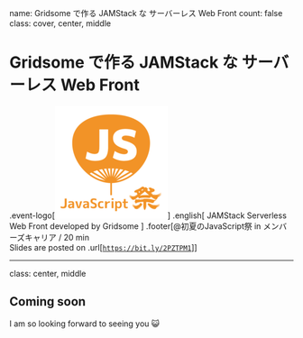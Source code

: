 name: Gridsome で作る JAMStack な サーバーレス Web Front
count: false
class: cover, center, middle
# Gridsome で作る JAMStack な サーバーレス Web Front
.event-logo[![](assets/logo/js-matsuri.png)]
.english[
  JAMStack Serverless Web Front developed by Gridsome
]
.footer[@初夏のJavaScript祭 in メンバーズキャリア / 20 min<br> Slides are posted on .url[[`https://bit.ly/2PZTPM1`](https://bit.ly/2PZTPM1)]]



---
class: center, middle
## Coming soon
I am so looking forward to seeing you 😺
